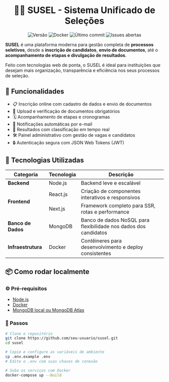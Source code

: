 <h1 align="center">👩‍💼 SUSEL - Sistema Unificado de Seleções</h1>
<p align="center">
  <img src="https://img.shields.io/badge/versão-0.0.1-blue" alt="Versão">
  <img src="https://img.shields.io/badge/docker-suportado-0db7ed?logo=docker&logoColor=white" alt="Docker">
  <img src="https://img.shields.io/github/last-commit/lemont037/susel" alt="Último commit">
  <img src="https://img.shields.io/github/issues/lemont037/susel" alt="Issues abertas">
</p>


**SUSEL** é uma plataforma moderna para gestão completa de **processos seletivos**, desde a **inscrição de candidatos**, **envio de documentos**, até o **acompanhamento de etapas e divulgação de resultados**.

Feito com tecnologias web de ponta, o SUSEL é ideal para instituições que desejam mais organização, transparência e eficiência nos seus processos de seleção.


## 🚀 Funcionalidades

- 📋 Inscrição online com cadastro de dados e envio de documentos
- 📎 Upload e verificação de documentos obrigatórios
- 🗓️ Acompanhamento de etapas e cronogramas
- 📢 Notificações automáticas por e-mail
- 🧾 Resultados com classificação em tempo real
- 🛠️ Painel administrativo com gestão de vagas e candidatos
- 🔒 Autenticação segura com JSON Web Tokens (JWT)


## 🧰 Tecnologias Utilizadas

<table>
  <thead>
    <tr>
      <th>Categoria</th>
      <th>Tecnologia</th>
      <th>Descrição</th>
    </tr>
  </thead>
  <tbody>
    <tr>
      <td><strong>Backend</strong></td>
      <td>Node.js</td>
      <td>Backend leve e escalável</td>
    </tr>
    <tr>
      <td rowspan="2"><strong>Frontend</strong></td>
      <td>React.js</td>
      <td>Criação de componentes interativos e responsivos</td>
    </tr>
    <tr>
      <td>Next.js</td>
      <td>Framework completo para SSR, rotas e performance</td>
    </tr>
    <tr>
      <td><strong>Banco de Dados</strong></td>
      <td>MongoDB</td>
      <td>Banco de dados NoSQL para flexibilidade nos dados dos candidatos</td>
    </tr>
    <tr>
      <td><strong>Infraestrutura</strong></td>
      <td>Docker</td>
      <td>Contêineres para desenvolvimento e deploy consistentes</td>
    </tr>
  </tbody>
</table>



## 📦 Como rodar localmente

### ⚙️ Pré-requisitos

- [Node.js](https://nodejs.org/)
- [Docker](https://www.docker.com/)
- [MongoDB local ou MongoDB Atlas](https://www.mongodb.com/cloud/atlas)

### 🔧 Passos

```bash
# Clone o repositório
git clone https://github.com/seu-usuario/susel.git
cd susel

# Copie e configure as variáveis de ambiente
cp .env.example .env
# Edite o .env com suas chaves de conexão

# Suba os serviços com Docker
docker-compose up --build
```
